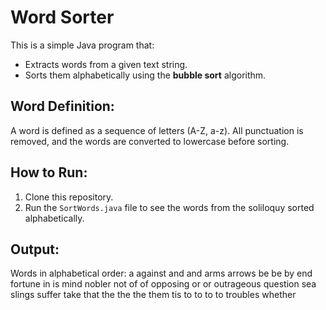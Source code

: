 # Word Sorter

This is a simple Java program that:
- Extracts words from a given text string.
- Sorts them alphabetically using the **bubble sort** algorithm.

## Word Definition:
A word is defined as a sequence of letters (A-Z, a-z). All punctuation is removed, and the words are converted to lowercase before sorting.

## How to Run:
1. Clone this repository.
2. Run the `SortWords.java` file to see the words from the soliloquy sorted alphabetically.

## Output:
Words in alphabetical order:
a
against
and
and
arms
arrows
be
be
by
end
fortune
in
is
mind
nobler
not
of
of
opposing
or
or
outrageous
question
sea
slings
suffer
take
that
the
the
the
them
tis
to
to
to
to
troubles
whether

